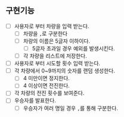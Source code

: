 ## 구현기능
- [ ] 사용자로 부터 차량을 입력 받는다.
  - [ ] 차량을 `,`로 구분한다
  - [ ] 차량의 이름은 5글자 이하이다.
    - [ ] 5글자 초과일 경우 예외를 발생시킨다.
  - [ ] 각 차량을 리스트에 저장한다.
- [ ] 사용자로 부터 시도할 횟수 입력 받는다.
- [ ] 각 차량에서 0~9까지의 숫자를 랜덤 생성한다.
  - [ ] 4 미만이면 정지한다.
  - [ ] 4 이상이면 전진한다.
- [ ] 각 차량의 전진 횟수를 보여준다.
- [ ] 우승자를 발표한다.
  - [ ] 우승자가 여러 명일 경우 `,`를 통해 구분한다.